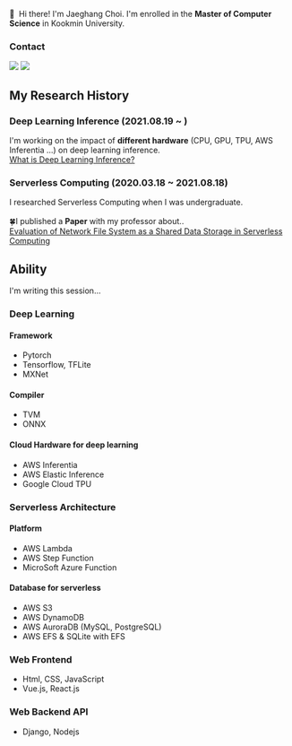 <p>
 👋&nbsp; Hi there! I'm Jaeghang Choi. I'm enrolled in the <b/>Master of Computer Science</b> in Kookmin University.
</p>

### Contact 
<p>
  <a href="https://manchann.tistory.com/" target="_blank"><img src="https://img.shields.io/badge/Blog-003DAD?style=flat-square&logo=Blogger&logoColor=white"/></a>
  <a href="mailto:chl8273@kookmin.ac.kr" target="_blank"><img src="https://img.shields.io/badge/chl8273@kookmin.ac.kr-EA4335?style=flat-square&logo=Gmail&logoColor=white"/></a>
</p>

## My Research History
### Deep Learning Inference (2021.08.19 ~ )
I'm working on the impact of <b/>different hardware</b> (CPU, GPU, TPU, AWS Inferentia ...) on deep learning inference.<br/>
[What is Deep Learning Inference?](https://manchann.tistory.com/16) <br/>

### Serverless Computing (2020.03.18 ~ 2021.08.18)
I researched Serverless Computing when I was undergraduate. <br/><br/>
🍀I published a <b/>Paper</b> with my professor about..<br/>
[Evaluation of Network File System as a Shared Data Storage in Serverless Computing](https://dl.acm.org/doi/10.1145/3429880.3430096)

## Ability
I'm writing this session...
### Deep Learning
#### Framework
- Pytorch
- Tensorflow, TFLite
- MXNet
#### Compiler
- TVM
- ONNX

#### Cloud Hardware for deep learning
- AWS Inferentia
- AWS Elastic Inference
- Google Cloud TPU

### Serverless Architecture
#### Platform
- AWS Lambda
- AWS Step Function
- MicroSoft Azure Function
#### Database for serverless
- AWS S3
- AWS DynamoDB
- AWS AuroraDB (MySQL, PostgreSQL)
- AWS EFS & SQLite with EFS

### Web Frontend
- Html, CSS, JavaScript
- Vue.js, React.js

### Web Backend API
- Django, Nodejs

